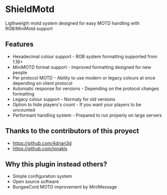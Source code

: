 # ShieldMotd

Ligthweigth motd system designed for easy MOTD handling with RGB/MiniMotd support


## Features

- Hexadecimal colour support - RGB system formatting supported from 1.16+
- MiniMOTD format support - Improved formatting designed for new people
- Per protocol MOTD - Ability to use modern or legacy colours at once depending on client protocol 
- Automatic response for versions - Depending on the protocol changes formatting
- Legacy colour support - Normaly for old versions 
- Option to hide players's count - If you want your players to be uncounted
- Performant handling system - Prepared to run properly on large servers

## Thanks to the contributors of this proyect

- https://github.com/4drian3d
- https://github.com/jonakls

## Why this plugin instead others?
- Simple configuration system
- Open source software
- BungeeCord MOTD improvement by MiniMessage
